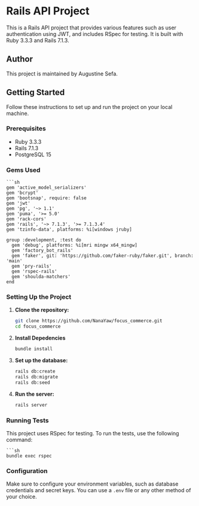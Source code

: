# Rails API Project

This is a Rails API project that provides various features such as user authentication using JWT, and includes RSpec for testing. It is built with Ruby 3.3.3 and Rails 7.1.3.

## Author

This project is maintained by Augustine Sefa.

## Getting Started

Follow these instructions to set up and run the project on your local machine.

### Prerequisites

- Ruby 3.3.3
- Rails 7.1.3
- PostgreSQL 15

### Gems Used

	```sh
	gem 'active_model_serializers'
	gem 'bcrypt'
	gem 'bootsnap', require: false
	gem 'jwt'
	gem 'pg', '~> 1.1'
	gem 'puma', '>= 5.0'
	gem 'rack-cors'
	gem 'rails', '~> 7.1.3', '>= 7.1.3.4'
	gem 'tzinfo-data', platforms: %i[windows jruby]

	group :development, :test do
	  gem 'debug', platforms: %i[mri mingw x64_mingw]
	  gem 'factory_bot_rails'
	  gem 'faker', git: 'https://github.com/faker-ruby/faker.git', branch: 'main'
	  gem 'pry-rails'
	  gem 'rspec-rails'
	  gem 'shoulda-matchers'
	end

### Setting Up the Project

1. **Clone the repository:**
   ```sh
   git clone https://github.com/NanaYaw/focus_commerce.git
   cd focus_commerce 

2. **Install Depedencies**
	```sh
	bundle install
3. **Set up the database:**
	```sh
	rails db:create
	rails db:migrate
	rails db:seed
4. **Run the server:**
	```sh
	rails server

### Running Tests
This project uses RSpec for testing. To run the tests, use the following command:

	```sh
	bundle exec rspec

### Configuration

Make sure to configure your environment variables, such as database credentials and secret keys. You can use a `.env` file or any other method of your choice.


